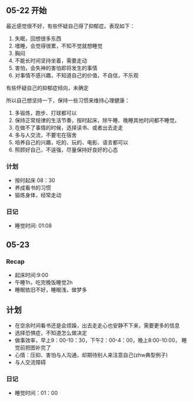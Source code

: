 ## 05-22 开始

最近感觉很不好，有些怀疑自己得了抑郁症。表现如下：
1. 失眠，回想很多东西
2. 嗜睡，会觉得很累，不知不觉就想睡觉
3. 胸闷
4. 不能长时间坚持坐着，需要走动
5. 害怕，会失神的害怕即将发生的事情
6. 对事情不感兴趣，不知道自己的价值，不自信，不乐观

有些怀疑自己的抑郁症倾向，未确定

所以自己想坚持一下，保持一些习惯来维持心理健康：
1. 多锻炼，跑步、打球都可以
2. 保持正常规律的生活节奏，按时起床，除午睡、晚睡其他时间都不睡觉。
3. 在做不了事情的时候，选择读书、或者出去走走
4. 多与人交流，不要宅在宿舍
5. 培养自己的兴趣，吃的、玩的、电影、语言都可以
6. 照顾好自己，不逞强，尽量保持好良好的心态


### 计划
- 按时起床 08：30
- 养成看书的习惯
- 锻炼身体，经常走动

### 日记
- 睡觉时间: 01:08

## 05-23

### Recap
- 起床时间:9:00
- 午睡1h，吃完晚饭睡觉2h
- 睡眠依旧不好，睡眠浅，做梦多

## 计划
- 在空余时间看书还是会烦躁，出去走走心也安静不下来，需要更多的信息
- 选择恐惧症，不知道怎么做决定
- 做事效率，早上9：00-10：30，下午2：00-4：00，晚上8:00-10:00， 睡觉前把图补完了
- 心情：压抑、害怕与人沟通，却期待别人来注意自己(zhw典型例子)
- 与人交流障碍

### 日记
- 睡觉时间：01：00

